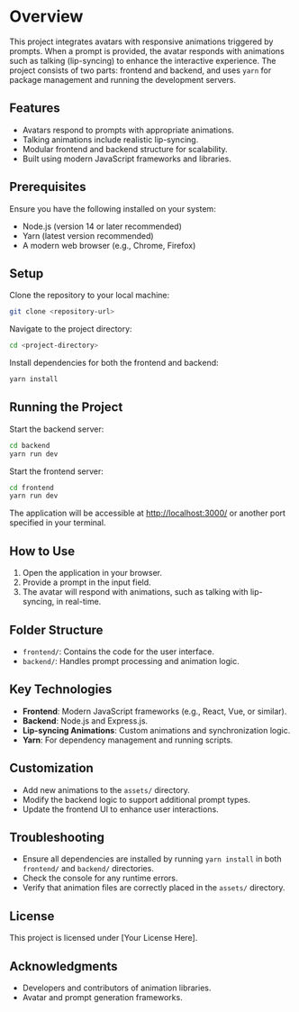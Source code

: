 # Overview

This project integrates avatars with responsive animations triggered by prompts. When a prompt is provided, the avatar responds with animations such as talking (lip-syncing) to enhance the interactive experience. The project consists of two parts: frontend and backend, and uses `yarn` for package management and running the development servers.

## Features

- Avatars respond to prompts with appropriate animations.
- Talking animations include realistic lip-syncing.
- Modular frontend and backend structure for scalability.
- Built using modern JavaScript frameworks and libraries.

## Prerequisites

Ensure you have the following installed on your system:

- Node.js (version 14 or later recommended)
- Yarn (latest version recommended)
- A modern web browser (e.g., Chrome, Firefox)

## Setup

Clone the repository to your local machine:

```bash
git clone <repository-url>
```

Navigate to the project directory:

```bash
cd <project-directory>
```

Install dependencies for both the frontend and backend:

```bash
yarn install
```

## Running the Project

Start the backend server:

```bash
cd backend
yarn run dev
```

Start the frontend server:

```bash
cd frontend
yarn run dev
```

The application will be accessible at [http://localhost:3000/](http://localhost:3000/) or another port specified in your terminal.

## How to Use

1. Open the application in your browser.
2. Provide a prompt in the input field.
3. The avatar will respond with animations, such as talking with lip-syncing, in real-time.

## Folder Structure

- `frontend/`: Contains the code for the user interface.
- `backend/`: Handles prompt processing and animation logic.

## Key Technologies

- **Frontend**: Modern JavaScript frameworks (e.g., React, Vue, or similar).
- **Backend**: Node.js and Express.js.
- **Lip-syncing Animations**: Custom animations and synchronization logic.
- **Yarn**: For dependency management and running scripts.

## Customization

- Add new animations to the `assets/` directory.
- Modify the backend logic to support additional prompt types.
- Update the frontend UI to enhance user interactions.

## Troubleshooting

- Ensure all dependencies are installed by running `yarn install` in both `frontend/` and `backend/` directories.
- Check the console for any runtime errors.
- Verify that animation files are correctly placed in the `assets/` directory.

## License

This project is licensed under [Your License Here].

## Acknowledgments

- Developers and contributors of animation libraries.
- Avatar and prompt generation frameworks.
